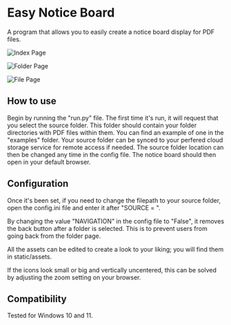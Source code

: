 # Easy Notice Board

A program that allows you to easily create a notice board display for PDF files.

![Index Page](https://drive.google.com/file/d/1gCPeYpp3i0oOxDAfLt7wzI1uCs2Wk3H2/view?usp=sharing)

![Folder Page](https://drive.google.com/file/d/1aBAdjxN9-Glc79ZLR-4kr0oMJirQU-PC/view?usp=sharing)

![File Page](https://drive.google.com/file/d/1nH01ySUyexmr8jozyOM31Vq2umqhbufG/view?usp=sharing)

## How to use

Begin by running the "run.py" file. The first time it's run, it will request that you select the source folder. This folder should contain your folder directories with PDF files within them. You can find an example of one in the "examples" folder. Your source folder can be synced to your perfered cloud storage service for remote access if needed. The source folder location can then be changed any time in the config file. The notice board should then open in your default browser.

## Configuration

Once it's been set, if you need to change the filepath to your source folder, open the config.ini file and enter it after "SOURCE = ".

By changing the value "NAVIGATION" in the config file to "False", it removes the back button after a folder is selected. This is to prevent users from going back from the folder page.

All the assets can be edited to create a look to your liking; you will find them in static/assets.

If the icons look small or big and vertically uncentered, this can be solved by adjusting the zoom setting on your browser.

## Compatibility

Tested for Windows 10 and 11.
